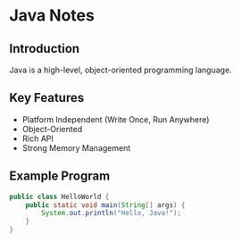 # Java Notes

## Introduction
Java is a high-level, object-oriented programming language.

## Key Features
- Platform Independent (Write Once, Run Anywhere)
- Object-Oriented
- Rich API
- Strong Memory Management

## Example Program
```java
public class HelloWorld {
    public static void main(String[] args) {
        System.out.println("Hello, Java!");
    }
}


